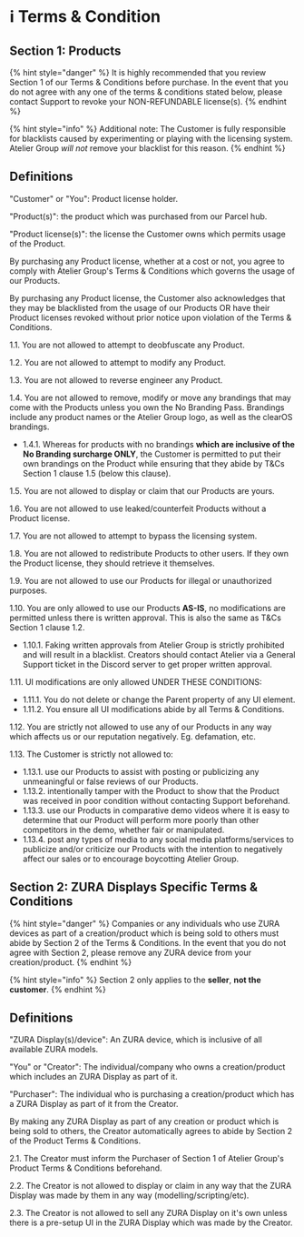 # ℹ️ Terms & Condition

## Section 1: Products

{% hint style="danger" %}
It is highly recommended that you review Section 1 of our Terms & Conditions before purchase. In the event that you do not agree with any one of the terms & conditions stated below, please contact Support to revoke your NON-REFUNDABLE license(s).
{% endhint %}

{% hint style="info" %}
Additional note: The Customer is fully responsible for blacklists caused by experimenting or playing with the licensing system. Atelier Group _will not_ remove your blacklist for this reason.
{% endhint %}

## Definitions

"Customer" or "You": Product license holder.

"Product(s)": the product which was purchased from our Parcel hub.

"Product license(s)": the license the Customer owns which permits usage of the Product.



By purchasing any Product license, whether at a cost or not, you agree to comply with Atelier Group's Terms & Conditions which governs the usage of our Products.

By purchasing any Product license, the Customer also acknowledges that they may be blacklisted from the usage of our Products OR have their Product licenses revoked without prior notice upon violation of the Terms & Conditions.



1.1. You are not allowed to attempt to deobfuscate any Product.

1.2. You are not allowed to attempt to modify any Product.

1.3. You are not allowed to reverse engineer any Product.

1.4. You are not allowed to remove, modify or move any brandings that may come with the Products unless you own the No Branding Pass. Brandings include any product names or the Atelier Group logo, as well as the clearOS brandings.

* 1.4.1. Whereas for products with no brandings **which are inclusive of the No Branding surcharge ONLY**, the Customer is permitted to put their own brandings on the Product while ensuring that they abide by T\&Cs Section 1 clause 1.5 (below this clause).

1.5. You are not allowed to display or claim that our Products are yours.

1.6. You are not allowed to use leaked/counterfeit Products without a Product license.

1.7. You are not allowed to attempt to bypass the licensing system.

1.8. You are not allowed to redistribute Products to other users. If they own the Product license, they should retrieve it themselves.

1.9. You are not allowed to use our Products for illegal or unauthorized purposes.

1.10. You are only allowed to use our Products **AS-IS**, no modifications are permitted unless there is written approval. This is also the same as T\&Cs Section 1 clause 1.2.

* 1.10.1. Faking written approvals from Atelier Group is strictly prohibited and will result in a blacklist. Creators should contact Atelier via a General Support ticket in the Discord server to get proper written approval.

1.11. UI modifications are only allowed UNDER THESE CONDITIONS:

* 1.11.1. You do not delete or change the Parent property of any UI element.
* 1.11.2. You ensure all UI modifications abide by all Terms & Conditions.

1.12. You are strictly not allowed to use any of our Products in any way which affects us or our reputation negatively. Eg. defamation, etc.

1.13. The Customer is strictly not allowed to:

* 1.13.1. use our Products to assist with posting or publicizing any unmeaningful or false reviews of our Products.
* 1.13.2. intentionally tamper with the Product to show that the Product was received in poor condition without contacting Support beforehand.
* 1.13.3. use our Products in comparative demo videos where it is easy to determine that our Product will perform more poorly than other competitors in the demo, whether fair or manipulated.
* 1.13.4. post any types of media to any social media platforms/services to publicize and/or criticize our Products with the intention to negatively affect our sales or to encourage boycotting Atelier Group.



## Section 2: ZURA Displays Specific Terms & Conditions

{% hint style="danger" %}
Companies or any individuals who use ZURA devices as part of a creation/product which is being sold to others must abide by Section 2 of the Terms & Conditions. In the event that you do not agree with Section 2, please remove any ZURA device from your creation/product.
{% endhint %}

{% hint style="info" %}
Section 2 only applies to the **seller**, **not the customer**.
{% endhint %}

## Definitions

"ZURA Display(s)/device": An ZURA device, which is inclusive of all available ZURA models.

"You" or "Creator": The individual/company who owns a creation/product which includes an ZURA Display as part of it.

"Purchaser": The individual who is purchasing a creation/product which has a ZURA Display as part of it from the Creator.



By making any ZURA Display as part of any creation or product which is being sold to others, the Creator automatically agrees to abide by Section 2 of the Product Terms & Conditions.



2.1. The Creator must inform the Purchaser of Section 1 of Atelier Group's Product Terms & Conditions beforehand.

2.2. The Creator is not allowed to display or claim in any way that the ZURA Display was made by them in any way (modelling/scripting/etc).

2.3. The Creator is not allowed to sell any ZURA Display on it's own unless there is a pre-setup UI in the ZURA Display which was made by the Creator.
